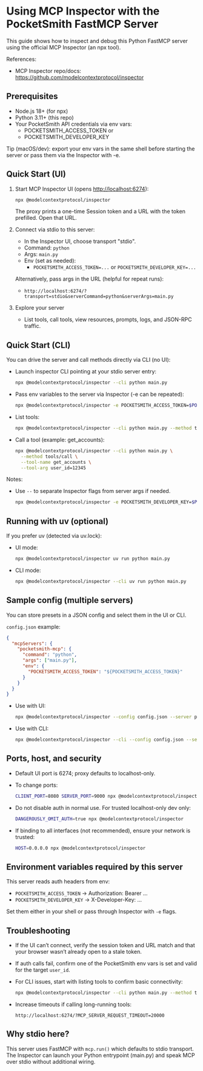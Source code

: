 # Using MCP Inspector with the PocketSmith FastMCP Server

This guide shows how to inspect and debug this Python FastMCP server using the official MCP Inspector (an npx tool).

References:

- MCP Inspector repo/docs: <https://github.com/modelcontextprotocol/inspector>

## Prerequisites

- Node.js 18+ (for npx)
- Python 3.11+ (this repo)
- Your PocketSmith API credentials via env vars:
  - POCKETSMITH_ACCESS_TOKEN or
  - POCKETSMITH_DEVELOPER_KEY

Tip (macOS/dev): export your env vars in the same shell before starting the server or pass them via the Inspector with -e.

## Quick Start (UI)

1. Start MCP Inspector UI (opens <http://localhost:6274>):

   ```bash
   npx @modelcontextprotocol/inspector
   ```

   The proxy prints a one-time Session token and a URL with the token prefilled. Open that URL.

2. Connect via stdio to this server:
   - In the Inspector UI, choose transport "stdio".
   - Command: `python`
   - Args: `main.py`
   - Env (set as needed):
     - `POCKETSMITH_ACCESS_TOKEN=...` or `POCKETSMITH_DEVELOPER_KEY=...`

   Alternatively, pass args in the URL (helpful for repeat runs):
   - `http://localhost:6274/?transport=stdio&serverCommand=python&serverArgs=main.py`

3. Explore your server
   - List tools, call tools, view resources, prompts, logs, and JSON-RPC traffic.

## Quick Start (CLI)

You can drive the server and call methods directly via CLI (no UI):

- Launch inspector CLI pointing at your stdio server entry:

  ```bash
  npx @modelcontextprotocol/inspector --cli python main.py
  ```

- Pass env variables to the server via Inspector (-e can be repeated):

  ```bash
  npx @modelcontextprotocol/inspector -e POCKETSMITH_ACCESS_TOKEN=$POCKETSMITH_ACCESS_TOKEN --cli python main.py
  ```

- List tools:

  ```bash
  npx @modelcontextprotocol/inspector --cli python main.py --method tools/list
  ```

- Call a tool (example: get_accounts):

  ```bash
  npx @modelcontextprotocol/inspector --cli python main.py \
    --method tools/call \
    --tool-name get_accounts \
    --tool-arg user_id=12345
  ```

Notes:

- Use `--` to separate Inspector flags from server args if needed.

  ```bash
  npx @modelcontextprotocol/inspector -e POCKETSMITH_DEVELOPER_KEY=$POCKETSMITH_DEVELOPER_KEY -- python main.py
  ```

## Running with uv (optional)

If you prefer uv (detected via uv.lock):

- UI mode:

  ```bash
  npx @modelcontextprotocol/inspector uv run python main.py
  ```

- CLI mode:

  ```bash
  npx @modelcontextprotocol/inspector --cli uv run python main.py
  ```

## Sample config (multiple servers)

You can store presets in a JSON config and select them in the UI or CLI.

`config.json` example:

```json
{
  "mcpServers": {
    "pocketsmith-mcp": {
      "command": "python",
      "args": ["main.py"],
      "env": {
        "POCKETSMITH_ACCESS_TOKEN": "${POCKETSMITH_ACCESS_TOKEN}"
      }
    }
  }
}
```

- Use with UI:

  ```bash
  npx @modelcontextprotocol/inspector --config config.json --server pocketsmith-mcp
  ```

- Use with CLI:

  ```bash
  npx @modelcontextprotocol/inspector --cli --config config.json --server pocketsmith-mcp --method tools/list
  ```

## Ports, host, and security

- Default UI port is 6274; proxy defaults to localhost-only.
- To change ports:

  ```bash
  CLIENT_PORT=8080 SERVER_PORT=9000 npx @modelcontextprotocol/inspector
  ```

- Do not disable auth in normal use. For trusted localhost-only dev only:

  ```bash
  DANGEROUSLY_OMIT_AUTH=true npx @modelcontextprotocol/inspector
  ```

- If binding to all interfaces (not recommended), ensure your network is trusted:

  ```bash
  HOST=0.0.0.0 npx @modelcontextprotocol/inspector
  ```

## Environment variables required by this server

This server reads auth headers from env:

- `POCKETSMITH_ACCESS_TOKEN` -> Authorization: Bearer ...
- `POCKETSMITH_DEVELOPER_KEY` -> X-Developer-Key: ...

Set them either in your shell or pass through Inspector with `-e` flags.

## Troubleshooting

- If the UI can’t connect, verify the session token and URL match and that your browser wasn’t already open to a stale token.
- If auth calls fail, confirm one of the PocketSmith env vars is set and valid for the target `user_id`.
- For CLI issues, start with listing tools to confirm basic connectivity:

  ```bash
  npx @modelcontextprotocol/inspector --cli python main.py --method tools/list
  ```

- Increase timeouts if calling long-running tools:

  ```
  http://localhost:6274/?MCP_SERVER_REQUEST_TIMEOUT=20000
  ```

## Why stdio here?

This server uses FastMCP with `mcp.run()` which defaults to stdio transport. The Inspector can launch your Python entrypoint (main.py) and speak MCP over stdio without additional wiring.
